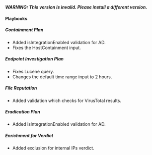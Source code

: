 ***WARNING: This version is invalid. Please install a different version.***


#### Playbooks
##### Containment Plan
- Added isIntegrationEnabled validation for AD.
- Fixes the HostContainment input.
##### Endpoint Investigation Plan
- Fixes Lucene query.
- Changes the default time range input to 2 hours.
##### File Reputation
- Added validation which checks for VirusTotal results.
##### Eradication Plan
- Added isIntegrationEnabled validation for AD.
##### Enrichment for Verdict
- Added exclusion for internal IPs verdict.
